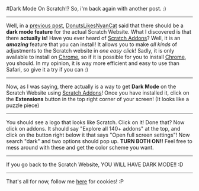 #Dark Mode On Scratch!?
So, i'm back again with another post. :)
- - -
Well, in a [previous post](https://thedailygobo.scratchtools.app/post/132/), [DonutsLikesNyanCat](https://scratch.mit.edu/users/DonutsLikesNyanCat/) said that there should be a **dark mode feature** for the actual Scratch Website. What I discovered is that there **actually is!** Have you ever heard of [Scratch Addons](https://scratchaddons.com/)? Well, it is an ***amazing*** feature that you can install! It allows you to make *all kinds* of adjustments to the Scratch website in *one easy click*! Sadly, it is only available to install on [Chrome](https://support.oc.edu/hc/en-us/articles/360044416111-Chrome-Download-and-Install-Chrome-on-Mac-and-PC), so if it is possible for you to install [Chrome](https://support.oc.edu/hc/en-us/articles/360044416111-Chrome-Download-and-Install-Chrome-on-Mac-and-PC), you should. In my opinion, it is way more efficient and easy to use than Safari, so give it a try if you can :)
- - -
Now, as I was saying, there actually is a way to get **Dark Mode** on the Scratch Website using [Scratch Addons](https://scratchaddons.com/)! Once you have installed it, click on the **Extensions** button in the top right corner of your screen! (It looks like a puzzle piece)
- - -
You should see a logo that looks like Scratch. Click on it! Done that? Now click on addons. It should say "Explore all 140+ addons" at the top, and click on the button right below it that says "Open full screen settings"! Now search "dark" and two options should pop up. **TURN BOTH ON!!** Feel free to mess around with these and get the color scheme you want.
- - -
If you go back to the Scratch Website, YOU WILL HAVE DARK MODE!! :D
- - -
That's all for now, follow me [here](https://scratch.mit.edu/users/AugieDoggie2011/) for cookies! :P